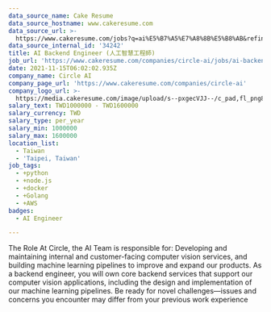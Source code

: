 ```yaml
---
data_source_name: Cake Resume
data_source_hostname: www.cakeresume.com
data_source_url: >-
  https://www.cakeresume.com/jobs?q=ai%E5%B7%A5%E7%A8%8B%E5%B8%AB&refinementList%5Blang_[…]y_type%5D=per_year&range%5Bsalary_range%5D%5Bmin%5D=1000000
data_source_internal_id: '34242'
title: AI Backend Engineer (人工智慧工程師)
job_url: 'https://www.cakeresume.com/companies/circle-ai/jobs/ai-backend-engineer'
date: 2021-11-15T06:02:02.935Z
company_name: Circle AI
company_page_url: 'https://www.cakeresume.com/companies/circle-ai'
company_logo_url: >-
  https://media.cakeresume.com/image/upload/s--pxgecVJJ--/c_pad,fl_png8,h_200,w_200/v1647844850/gcto8rhhj9wmttku8gid.png
salary_text: TWD1000000 - TWD1600000
salary_currency: TWD
salary_type: per_year
salary_min: 1000000
salary_max: 1600000
location_list:
  - Taiwan
  - 'Taipei, Taiwan'
job_tags:
  - +python
  - +node.js
  - +docker
  - +Golang
  - +AWS
badges:
  - AI Engineer

---
```


The Role At Circle, the AI Team is responsible for: Developing and maintaining internal and customer-facing computer vision services, and building machine learning pipelines to improve and expand our products. As a backend engineer, you will own core backend services that support our computer vision applications, including the design and implementation of our machine learning pipelines. Be ready for novel challenges—issues and concerns you encounter may differ from your previous work experience 
